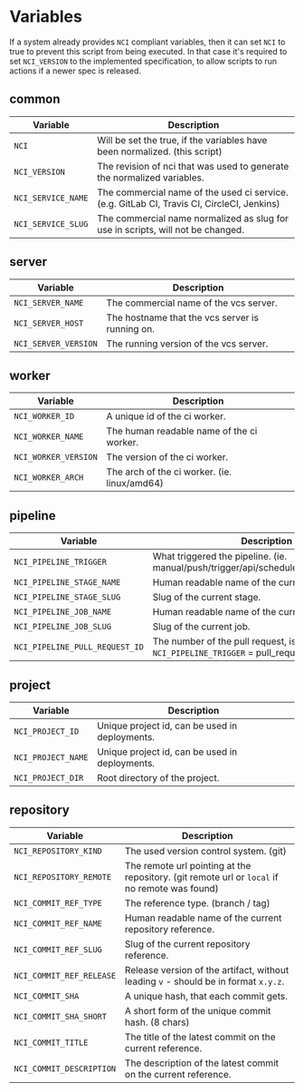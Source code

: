 # Variables

If a system already provides `NCI` compliant variables, then it can set `NCI` to true to prevent this script from being executed.
In that case it's required to set `NCI_VERSION` to the implemented specification, to allow scripts to run actions if a newer spec is released.

## common

Variable | Description
--- | --- |
`NCI` | Will be set the true, if the variables have been normalized. (this script)
`NCI_VERSION` | The revision of nci that was used to generate the normalized variables.
`NCI_SERVICE_NAME` | The commercial name of the used ci service. (e.g. GitLab CI, Travis CI, CircleCI, Jenkins)
`NCI_SERVICE_SLUG` | The commercial name normalized as slug for use in scripts, will not be changed.

## server

Variable | Description
--- | --- |
`NCI_SERVER_NAME` | The commercial name of the vcs server.
`NCI_SERVER_HOST` | The hostname that the vcs server is running on.
`NCI_SERVER_VERSION` | The running version of the vcs server.

## worker

Variable | Description
--- | --- |
`NCI_WORKER_ID` | A unique id of the ci worker.
`NCI_WORKER_NAME` | The human readable name of the ci worker.
`NCI_WORKER_VERSION` | The version of the ci worker.
`NCI_WORKER_ARCH` | The arch of the ci worker. (ie. linux/amd64)

## pipeline

Variable | Description
--- | --- |
`NCI_PIPELINE_TRIGGER` | What triggered the pipeline. (ie. manual/push/trigger/api/schedule/pull_request/build)
`NCI_PIPELINE_STAGE_NAME` | Human readable name of the current stage.
`NCI_PIPELINE_STAGE_SLUG` | Slug of the current stage.
`NCI_PIPELINE_JOB_NAME` | Human readable name of the current job.
`NCI_PIPELINE_JOB_SLUG` | Slug of the current job.
`NCI_PIPELINE_PULL_REQUEST_ID` | The number of the pull request, is only present if `NCI_PIPELINE_TRIGGER` = pull_request.

## project

Variable | Description
--- | --- |
`NCI_PROJECT_ID` | Unique project id, can be used in deployments.
`NCI_PROJECT_NAME` | Unique project id, can be used in deployments.
`NCI_PROJECT_DIR` | Root directory of the project.

## repository

Variable | Description
--- | --- |
`NCI_REPOSITORY_KIND` | The used version control system. (git)
`NCI_REPOSITORY_REMOTE` | The remote url pointing at the repository. (git remote url or `local` if no remote was found)
`NCI_COMMIT_REF_TYPE` | The reference type. (branch / tag)
`NCI_COMMIT_REF_NAME` | Human readable name of the current repository reference.
`NCI_COMMIT_REF_SLUG` | Slug of the current repository reference.
`NCI_COMMIT_REF_RELEASE` | Release version of the artifact, without leading `v` - should be in format `x.y.z`.
`NCI_COMMIT_SHA` | A unique hash, that each commit gets.
`NCI_COMMIT_SHA_SHORT` | A short form of the unique commit hash. (8 chars)
`NCI_COMMIT_TITLE` | The title of the latest commit on the current reference.
`NCI_COMMIT_DESCRIPTION` | The description of the latest commit on the current reference.
